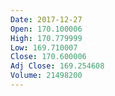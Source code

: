 ```yaml
---
Date: 2017-12-27
Open: 170.100006
High: 170.779999
Low: 169.710007
Close: 170.600006
Adj Close: 169.254608
Volume: 21498200
---
```

